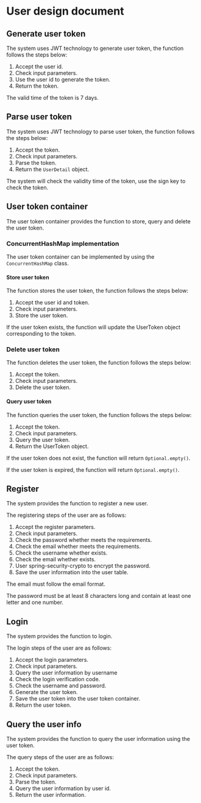 # User design document

## Generate user token

The system uses JWT technology to generate user token, the function follows the steps below:

1. Accept the user id.
2. Check input parameters.
3. Use the user id to generate the token.
4. Return the token.

The valid time of the token is 7 days.

## Parse user token

The system uses JWT technology to parse user token, the function follows the steps below:

1. Accept the token.
2. Check input parameters.
3. Parse the token.
4. Return the `UserDetail` object.

The system will check the validity time of the token, use the sign key to check the token.

## User token container

The user token container provides the function to store, query and delete the user token.

### ConcurrentHashMap implementation

The user token container can be implemented by using the `ConcurrentHashMap` class.

#### Store user token

The function stores the user token, the function follows the steps below:

1. Accept the user id and token.
2. Check input parameters.
3. Store the user token.

If the user token exists, the function will update the UserToken object corresponding to the token.

### Delete user token

The function deletes the user token, the function follows the steps below:

1. Accept the token.
2. Check input parameters.
3. Delete the user token.

#### Query user token

The function queries the user token, the function follows the steps below:

1. Accept the token.
2. Check input parameters.
3. Query the user token.
4. Return the UserToken object.

If the user token does not exist, the function will return `Optional.empty()`.

If the user token is expired, the function will return `Optional.empty()`.

## Register

The system provides the function to register a new user.

The registering steps of the user are as follows:

1. Accept the register parameters.
2. Check input parameters.
3. Check the password whether meets the requirements.
4. Check the email whether meets the requirements.
5. Check the username whether exists.
6. Check the email whether exists.
7. User spring-security-crypto to encrypt the password.
8. Save the user information into the user table.

The email must follow the email format.

The password must be at least 8 characters long and contain at least one letter and one number.

## Login

The system provides the function to login.

The login steps of the user are as follows:

1. Accept the login parameters.
2. Check input parameters.
3. Query the user information by username
4. Check the login verification code.
5. Check the username and password.
6. Generate the user token.
7. Save the user token into the user token container.
8. Return the user token.

## Query the user info

The system provides the function to query the user information using the user token.

The query steps of the user are as follows:

1. Accept the token.
2. Check input parameters.
3. Parse the token.
4. Query the user information by user id.
5. Return the user information.
